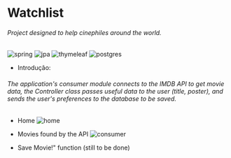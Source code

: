 # Watchlist
######  Project designed to help cinephiles around the world.

![spring](https://img.shields.io/badge/Spring-6DB33F?logo=spring&logoColor=white)
![jpa](https://img.shields.io/badge/Made%20with-JPA-brightgreen)
![thymeleaf](https://img.shields.io/badge/-Thymeleaf-brightgreen)
![postgres](https://img.shields.io/badge/PostgreSQL-316192?logo=postgresql&logoColor=white)

 * Introdução:
###### The application's consumer module connects to the IMDB API to get movie data, the Controller class passes useful data to the user (title, poster), and sends the user's preferences to the database to be saved.
* Home
![home](https://github.com/andarino/watchlist-SQL/blob/main/img/home.png)

* Movies found by the API
![consumer](https://github.com/andarino/watchlist-SQL/blob/main/img/pesquisa.png)

* Save Movie!" function (still to be done)
